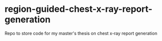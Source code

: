# region-guided-chest-x-ray-report-generation
Repo to store code for my master's thesis on chest x-ray report generation
